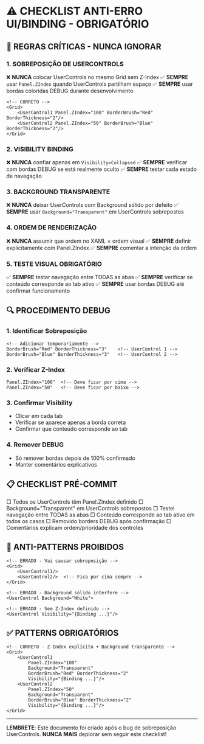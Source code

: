 # ⚠️ CHECKLIST ANTI-ERRO UI/BINDING - OBRIGATÓRIO

## 🚨 REGRAS CRÍTICAS - NUNCA IGNORAR

### 1. **SOBREPOSIÇÃO DE USERCONTROLS**
❌ **NUNCA** colocar UserControls no mesmo Grid sem Z-Index
✅ **SEMPRE** usar `Panel.ZIndex` quando UserControls partilham espaço
✅ **SEMPRE** usar bordas coloridas DEBUG durante desenvolvimento

```xaml
<!-- CORRETO -->
<Grid>
    <UserControl1 Panel.ZIndex="100" BorderBrush="Red" BorderThickness="2"/>
    <UserControl2 Panel.ZIndex="50" BorderBrush="Blue" BorderThickness="2"/>
</Grid>
```

### 2. **VISIBILITY BINDING**
❌ **NUNCA** confiar apenas em `Visibility=Collapsed`
✅ **SEMPRE** verificar com bordas DEBUG se está realmente oculto
✅ **SEMPRE** testar cada estado de navegação

### 3. **BACKGROUND TRANSPARENTE**
❌ **NUNCA** deixar UserControls com Background sólido por defeito
✅ **SEMPRE** usar `Background="Transparent"` em UserControls sobrepostos

### 4. **ORDEM DE RENDERIZAÇÃO**
❌ **NUNCA** assumir que ordem no XAML = ordem visual
✅ **SEMPRE** definir explicitamente com Panel.ZIndex
✅ **SEMPRE** comentar a intenção da ordem

### 5. **TESTE VISUAL OBRIGATÓRIO**
✅ **SEMPRE** testar navegação entre TODAS as abas
✅ **SEMPRE** verificar se conteúdo corresponde ao tab ativo
✅ **SEMPRE** usar bordas DEBUG até confirmar funcionamento

## 🔍 PROCEDIMENTO DEBUG

### 1. **Identificar Sobreposição**
```xaml
<!-- Adicionar temporariamente -->
BorderBrush="Red" BorderThickness="3"    <!-- UserControl 1 -->
BorderBrush="Blue" BorderThickness="3"   <!-- UserControl 2 -->
```

### 2. **Verificar Z-Index**
```xaml
Panel.ZIndex="100"  <!-- Deve ficar por cima -->
Panel.ZIndex="50"   <!-- Deve ficar por baixo -->
```

### 3. **Confirmar Visibility**
- Clicar em cada tab
- Verificar se aparece apenas a borda correta
- Confirmar que conteúdo corresponde ao tab

### 4. **Remover DEBUG**
- Só remover bordas depois de 100% confirmado
- Manter comentários explicativos

## 📋 CHECKLIST PRÉ-COMMIT

□ Todos os UserControls têm Panel.ZIndex definido
□ Background="Transparent" em UserControls sobrepostos
□ Testei navegação entre TODAS as abas
□ Conteúdo corresponde ao tab ativo em todos os casos
□ Removido borders DEBUG após confirmação
□ Comentários explicam ordem/prioridade dos controles

## 🚫 ANTI-PATTERNS PROIBIDOS

```xaml
<!-- ERRADO - Vai causar sobreposição -->
<Grid>
    <UserControl1/>
    <UserControl2/>  <!-- Fica por cima sempre -->
</Grid>

<!-- ERRADO - Background sólido interfere -->
<UserControl Background="White">

<!-- ERRADO - Sem Z-Index definido -->
<UserControl Visibility="{Binding ...}"/>
```

## ✅ PATTERNS OBRIGATÓRIOS

```xaml
<!-- CORRETO - Z-Index explícito + Background transparente -->
<Grid>
    <UserControl1
        Panel.ZIndex="100"
        Background="Transparent"
        BorderBrush="Red" BorderThickness="2"
        Visibility="{Binding ...}"/>
    <UserControl2
        Panel.ZIndex="50"
        Background="Transparent"
        BorderBrush="Blue" BorderThickness="2"
        Visibility="{Binding ...}"/>
</Grid>
```

---

**LEMBRETE**: Este documento foi criado após o bug de sobreposição UserControls.
**NUNCA MAIS** deplorar sem seguir este checklist!
